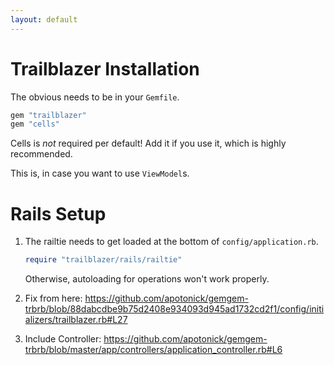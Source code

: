 ```yaml
---
layout: default
---
```


# Trailblazer Installation

The obvious needs to be in your `Gemfile`.

```ruby
gem "trailblazer"
gem "cells"
```

Cells is _not_ required per default! Add it if you use it, which is highly recommended.

This is, in case you want to use `ViewModel`s.

# Rails Setup

1. The railtie needs to get loaded at the bottom of `config/application.rb`.

    ```ruby
    require "trailblazer/rails/railtie"
    ```

    Otherwise, autoloading for operations won't work properly.

2. Fix from here: https://github.com/apotonick/gemgem-trbrb/blob/88dabcdbe9b75d2408e934093d945ad1732cd2f1/config/initializers/trailblazer.rb#L27

3. Include Controller: https://github.com/apotonick/gemgem-trbrb/blob/master/app/controllers/application_controller.rb#L6